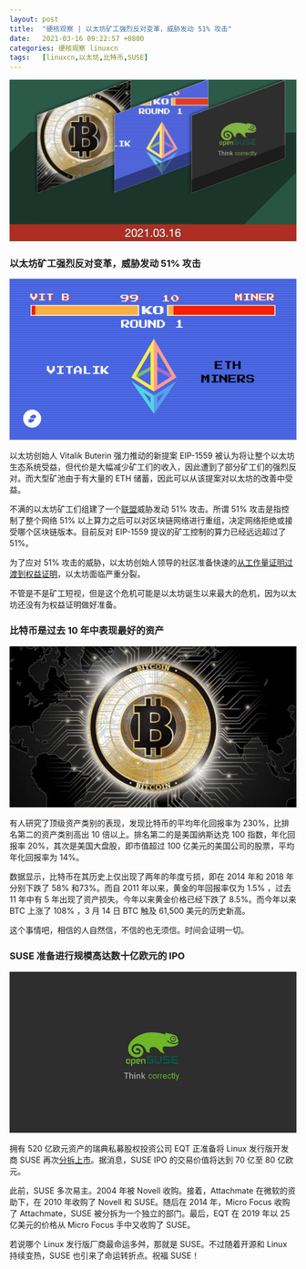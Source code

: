 ```yaml
---
layout: post
title:	"硬核观察 | 以太坊矿工强烈反对变革，威胁发动 51% 攻击"
date:	2021-03-16 09:22:57 +0800 
categories:	硬核观察 linuxcn 
tags:	[linuxcn,以太坊,比特币,SUSE]
---
```



![](/Asserts/Images/album/202103/16/092136cd2sipriod1daj2m.jpg)


### 以太坊矿工强烈反对变革，威胁发动 51% 攻击


![](/Asserts/Images/album/202103/16/092147tbefjembo0iwtf5p.png)


以太坊创始人 Vitalik Buterin 强力推动的新提案 EIP-1559 被认为将让整个以太坊生态系统受益，但代价是大幅减少矿工们的收入，因此遭到了部分矿工们的强烈反对。而大型矿池由于有大量的 ETH 储蓄，因此可以从该提案对以太坊的改善中受益。


不满的以太坊矿工们组建了一个[联盟](https://stopeip1559.org/ "https://stopeip1559.org/")威胁发动 51% 攻击。所谓 51% 攻击是指控制了整个网络 51% 以上算力之后可以对区块链网络进行重组，决定网络拒绝或接受哪个区块链版本。目前反对 EIP-1559 提议的矿工控制的算力已经远远超过了 51%。


为了应对 51% 攻击的威胁，以太坊创始人领导的社区准备快速的[从工作量证明过渡到权益证明](https://our.status.im/vitalik-escalates-eth-2-0-merge-as-miners-plan-a-51-attack/ "https://our.status.im/vitalik-escalates-eth-2-0-merge-as-miners-plan-a-51-attack/")，以太坊面临严重分裂。


不管是不是矿工短视，但是这个危机可能是以太坊诞生以来最大的危机，因为以太坊还没有为权益证明做好准备。


### 比特币是过去 10 年中表现最好的资产


![](/Asserts/Images/album/202103/16/092214h1yn1zfri10kky6f.jpg)


有人研究了顶级资产类别的表现，发现比特币的平均年化回报率为 230%，比排名第二的资产类别高出 10 倍以上。排名第二的是美国纳斯达克 100 指数，年化回报率 20%，其次是美国大盘股，即市值超过 100 亿美元的美国公司的股票，平均年化回报率为 14%。


数据显示，比特币在其历史上仅出现了两年的年度亏损，即在 2014 年和 2018 年分别下跌了 58% 和73%。而自 2011 年以来，黄金的年回报率仅为 1.5% ，过去 11 年中有 5 年出现了资产损失。今年以来黄金价格已经下跌了 8.5%。而今年以来 BTC 上涨了 108% ，3 月 14 日 BTC 触及 61,500 美元的历史新高。


这个事情吧，相信的人自然信，不信的也无须信。时间会证明一切。


### SUSE 准备进行规模高达数十亿欧元的 IPO


![](/Asserts/Images/album/202103/16/092225zyxkyt3gkxztkky3.jpg)


拥有 520 亿欧元资产的瑞典私募股权投资公司 EQT 正准备将 Linux 发行版开发商 SUSE 再次[分拆上市](https://www.zdnet.com/article/suse-prepares-for-multi-billion-euro-ipo/ "https://www.zdnet.com/article/suse-prepares-for-multi-billion-euro-ipo/")。据消息，SUSE IPO 的交易价值将达到 70 亿至 80 亿欧元。


此前，SUSE 多次易主。2004 年被 Novell 收购。接着，Attachmate 在微软的资助下，在 2010 年收购了 Novell 和 SUSE。随后在 2014 年，Micro Focus 收购了 Attachmate，SUSE 被分拆为一个独立的部门。最后，EQT 在 2019 年以 25 亿美元的价格从 Micro Focus 手中又收购了 SUSE。


若说哪个 Linux 发行版厂商最命运多舛，那就是 SUSE。不过随着开源和 Linux 持续变热，SUSE 也引来了命运转折点。祝福 SUSE！
